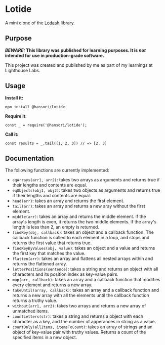 # Lotide

A mini clone of the [Lodash](https://lodash.com) library.

## Purpose

**_BEWARE:_ This library was published for learning purposes. It is _not_ intended for use in production-grade software.**

This project was created and published by me as part of my learnings at Lighthouse Labs. 

## Usage

**Install it:**

`npm install @hansori/lotide`

**Require it:**

`const _ = require('@hansori/lotide');`

**Call it:**

`const results = _.tail([1, 2, 3]) // => [2, 3]`

## Documentation

The following functions are currently implemented:

* `eqArrays(arr1, arr2)`: takes two arrays as arguments and returns true if their lengths and contents are equal.
* `eqObjects(obj1, obj2)`: takes two objects as arguments and returns true if their lengths and contents are equal. 
* `head(arr)`: takes an array and returns the first element.
* `tail(arr)`: takes an array and returns a new aray without the first element.
* `middle(arr)`: takes an array and returns the middle element. If the array's length is even, it returns the two middle elements. If the array's length is less than 2, an empty is returned.
* `findKey(obj, callback)`: takes an object and a callback function. The callback function is called to each element in a loop, and stops and returns the first value that returns true.
* `findKeyByValues(obj, value)`: takes an object and a value and returns the first key that matches the value.
* `flatten(arr)`: takes an array and flattens all nested arrays within and returns the flattened array.
* `letterPositions(sentence)`: takes a string and returns an object with all characters and its position index as key-value pairs.
* `map(arr, callback)`: takes an array and a callback function that modifies every element and returns a new array.
* `takeUntil(array, callback)`: takes an array and a callback function and returns a new array with all the elements until the callback function returns a truthy value.
* `without(arr1, arr2)`: takes two arrays and returns a new array of unmatched items.
* `countLetters(str)`: takes a string and returns a object with each character as a key, and the number of apperances in string as a value.
* `countOnly(allItems, itemsToCount)`: takes an array of strings and an object of key-value pair with truthy values. Returns a count of the specified items in a new object.